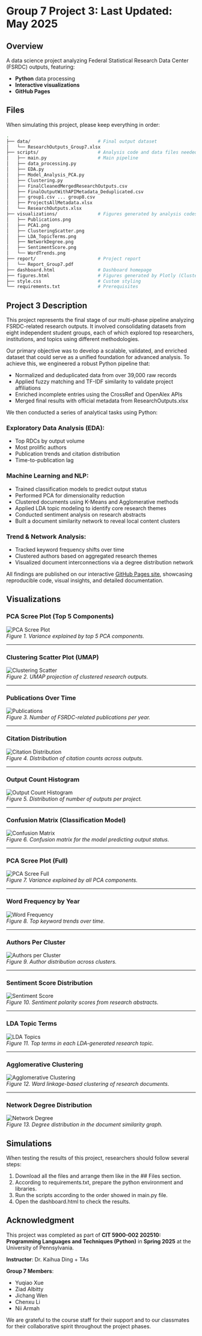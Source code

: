 # Group 7 Project 3: Last Updated: May 2025 

## Overview
A data science project analyzing Federal Statistical Research Data Center (FSRDC) outputs, featuring:  
- **Python** data processing
- **Interactive visualizations** 
- **GitHub Pages**

## Files

When simulating this project, please keep everything in order:

```bash
.  
├── data/                         # Final output dataset  
│   └── ResearchOutputs_Group7.xlsx  
├── scripts/                      # Analysis code and data files needed  
│   ├── main.py                   # Main pipeline  
│   ├── data_processing.py  
│   ├── EDA.py  
│   ├── Model_Analysis_PCA.py  
│   ├── Clustering.py  
│   ├── FinalCleanedMergedResearchOutputs.csv  
│   ├── FinalOutputWithAPIMetadata_Deduplicated.csv  
│   ├── group1.csv ... group8.csv  
│   ├── ProjectsAllMetadata.xlsx  
│   └── ResearchOutputs.xlsx  
├── visualizations/               # Figures generated by analysis codes  
│   ├── Publications.png  
│   ├── PCA1.png  
│   ├── ClusteringScatter.png  
│   ├── LDA_TopicTerms.png  
│   ├── NetworkDegree.png  
│   ├── SentimentScore.png  
│   └── WordTrends.png  
├── report/                       # Project report  
│   └── Report_Group7.pdf  
├── dashboard.html                # Dashboard homepage  
├── figures.html                  # Figures generated by Plotly (Clustering.py)  
├── style.css                     # Custom styling  
└── requirements.txt              # Prerequisites
```
## Project 3 Description

This project represents the final stage of our multi-phase pipeline analyzing FSRDC-related research outputs. It involved consolidating datasets from eight independent student groups, each of which explored top researchers, institutions, and topics using different methodologies.

Our primary objective was to develop a scalable, validated, and enriched dataset that could serve as a unified foundation for advanced analysis. To achieve this, we engineered a robust Python pipeline that:

- Normalized and deduplicated data from over 39,000 raw records
- Applied fuzzy matching and TF-IDF similarity to validate project affiliations
- Enriched incomplete entries using the CrossRef and OpenAlex APIs
- Merged final results with official metadata from ResearchOutputs.xlsx

We then conducted a series of analytical tasks using Python:

### Exploratory Data Analysis (EDA):
- Top RDCs by output volume
- Most prolific authors
- Publication trends and citation distribution
- Time-to-publication lag

### Machine Learning and NLP:
- Trained classification models to predict output status
- Performed PCA for dimensionality reduction
- Clustered documents using K-Means and Agglomerative methods
- Applied LDA topic modeling to identify core research themes
- Conducted sentiment analysis on research abstracts
- Built a document similarity network to reveal local content clusters

### Trend & Network Analysis:
- Tracked keyword frequency shifts over time
- Clustered authors based on aggregated research themes
- Visualized document interconnections via a degree distribution network

All findings are published on our interactive [GitHub Pages site](https://chenxuli2001.github.io/Group-7-Project-3/), showcasing reproducible code, visual insights, and detailed documentation.


## Visualizations

### PCA Scree Plot (Top 5 Components)  
![PCA Scree Plot](visualizations/Picture1.png)  
*Figure 1. Variance explained by top 5 PCA components.*

---

### Clustering Scatter Plot (UMAP)  
![Clustering Scatter](visualizations/Picture2.png)  
*Figure 2. UMAP projection of clustered research outputs.*

---

### Publications Over Time  
![Publications](visualizations/Picture3.png)  
*Figure 3. Number of FSRDC-related publications per year.*

---

### Citation Distribution  
![Citation Distribution](visualizations/Picture4.png)  
*Figure 4. Distribution of citation counts across outputs.*

---

### Output Count Histogram  
![Output Count Histogram](visualizations/Picture5.png)  
*Figure 5. Distribution of number of outputs per project.*

---

### Confusion Matrix (Classification Model)  
![Confusion Matrix](visualizations/Picture6.png)  
*Figure 6. Confusion matrix for the model predicting output status.*

---

### PCA Scree Plot (Full)  
![PCA Scree Full](visualizations/Picture7.png)  
*Figure 7. Variance explained by all PCA components.*

---

### Word Frequency by Year  
![Word Frequency](visualizations/Picture13.png)  
*Figure 8. Top keyword trends over time.*

---

### Authors Per Cluster  
![Authors per Cluster](visualizations/Picture12.png)  
*Figure 9. Author distribution across clusters.*

---

### Sentiment Score Distribution  
![Sentiment Score](visualizations/Picture11.png)  
*Figure 10. Sentiment polarity scores from research abstracts.*

---

### LDA Topic Terms  
![LDA Topics](visualizations/Picture10.png)  
*Figure 11. Top terms in each LDA-generated research topic.*

---

### Agglomerative Clustering  
![Agglomerative Clustering](visualizations/Picture9.png)  
*Figure 12. Ward linkage-based clustering of research documents.*

---

### Network Degree Distribution  
![Network Degree](visualizations/Picture8.png)  
*Figure 13. Degree distribution in the document similarity graph.*

## Simulations
When testing the results of this project, researchers should follow several steps:
1. Download all the files and arrange them like in the ## Files section.
2. According to requirements.txt, prepare the python environment and libraries.
3. Run the scripts according to the order showed in main.py file.
4. Open the dashboard.html to check the results.

## Acknowledgment

This project was completed as part of **CIT 5900-002 202510: Programming Languages and Techniques (Python)** in **Spring 2025** at the University of Pennsylvania.

**Instructor**: Dr. Kaihua Ding + TAs

**Group 7 Members**:
- Yuqiao Xue  
- Ziad Albitty  
- Jichang Wen  
- Chenxu Li  
- Nii Armah  

We are grateful to the course staff for their support and to our classmates for their collaborative spirit throughout the project phases.